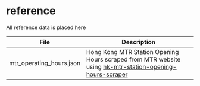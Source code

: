 # reference

All reference data is placed here

| File  | Description |
| ------------- | ------------- |
|mtr_operating_hours.json|Hong Kong MTR Station Opening Hours scraped from MTR website using [hk-mtr-station-opening-hours-scraper](https://github.com/wingkwong/hk-mtr-station-opening-hours-scraper)|